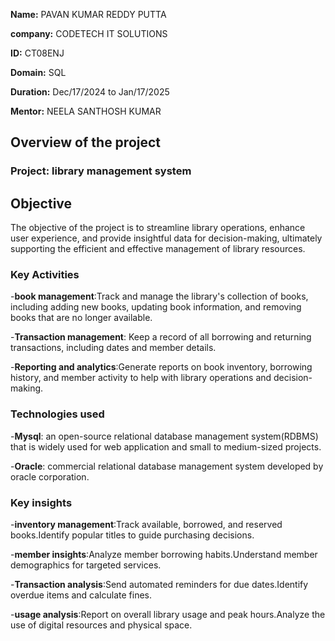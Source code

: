 **Name:** PAVAN KUMAR REDDY PUTTA

**company:** CODETECH IT SOLUTIONS

**ID:** CT08ENJ

**Domain:** SQL

**Duration:** Dec/17/2024 to Jan/17/2025

**Mentor:** NEELA SANTHOSH KUMAR


## Overview of the project

### Project: library management system

## Objective

The objective of the project is to streamline library operations, enhance user experience, and 
provide insightful data for decision-making, ultimately supporting the efficient and effective
management of library resources.

### Key Activities

-**book management**:Track and manage the library's collection of books, including adding new books, 
                     updating book information, and removing books that are no longer available. 
                     
-**Transaction management**: Keep a record of all borrowing and returning transactions,
                            including dates and member details.
                            
 -**Reporting and analytics**:Generate reports on book inventory, borrowing history, and
                              member activity to help with library operations and decision-making. 

### Technologies used

  -**Mysql**: an open-source relational database management system(RDBMS) that is widely used for 
              web application and small to medium-sized projects.
              
  -**Oracle**: commercial relational database management system developed by oracle corporation.
  
### Key insights

 -**inventory management**:Track available, borrowed, and reserved books.Identify popular titles to guide purchasing decisions.
 
 -**member insights**:Analyze member borrowing habits.Understand member demographics for targeted services.
 
 -**Transaction analysis**:Send automated reminders for due dates.Identify overdue items and calculate fines.
 
 -**usage analysis**:Report on overall library usage and peak hours.Analyze the use of digital resources and physical space.
